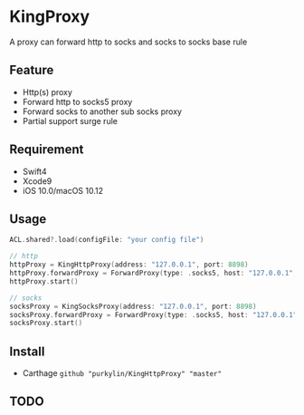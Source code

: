 # KingProxy
A proxy can forward http to socks and socks to socks base rule
## Feature
* Http(s) proxy
* Forward http to socks5 proxy
* Forward socks to another sub socks proxy
* Partial support surge rule
## Requirement
* Swift4
* Xcode9
* iOS 10.0/macOS 10.12
## Usage
```swift
ACL.shared?.load(configFile: "your config file")

// http
httpProxy = KingHttpProxy(address: "127.0.0.1", port: 8898)
httpProxy.forwardProxy = ForwardProxy(type: .socks5, host: "127.0.0.1", port: 8899)
httpProxy.start()

// socks
socksProxy = KingSocksProxy(address: "127.0.0.1", port: 8898)
socksProxy.forwardProxy = ForwardProxy(type: .socks5, host: "127.0.0.1", port: 8899)
socksProxy.start()
```
## Install
* Carthage
`github "purkylin/KingHttpProxy" "master"`
## TODO

